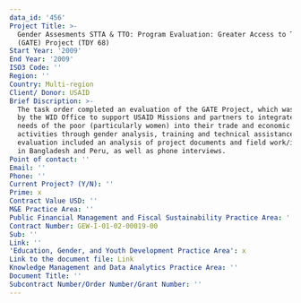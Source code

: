 ```yaml
---
data_id: '456'
Project Title: >-
  Gender Assesments STTA & TTO: Program Evaluation: Greater Access to Trade
  (GATE) Project (TDY 68)
Start Year: '2009'
End Year: '2009'
ISO3 Code: ''
Region: ''
Country: Multi-region
Client/ Donor: USAID
Brief Discription: >-
  The task order completed an evaluation of the GATE Project, which was funded
  by the WID Office to support USAID Missions and partners to integrate the
  needs of the poor (particularly women) into their trade and economic growth
  activities through gender analysis, training and technical assistance. The
  evaluation included an analysis of project documents and field work/interviews
  in Bangladesh and Peru, as well as phone interviews.
Point of contact: ''
Email: ''
Phone: ''
Current Project? (Y/N): ''
Prime: x
Contract Value USD: ''
M&E Practice Area: ''
Public Financial Management and Fiscal Sustainability Practice Area: ''
Contract Number: GEW-I-01-02-00019-00
Sub: ''
Link: ''
'Education, Gender, and Youth Development Practice Area': x
Link to the document file: Link
Knowledge Management and Data Analytics Practice Area: ''
Document Title: ''
Subcontract Number/Order Number/Grant Number: ''
---
```

